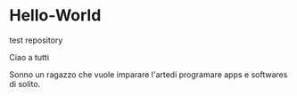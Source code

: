 # Hello-World
test repository


Ciao a tutti

Sonno un ragazzo che vuole imparare l'artedi programare apps e softwares di solito. 
